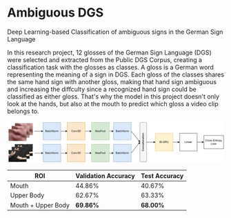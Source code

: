 # Ambiguous DGS
Deep Learning-based Classification of ambiguous signs in the German Sign Language

In this research project, 12 glosses of the German Sign Language (DGS) were selected and extracted from the Public DGS Corpus, creating a classification task with the glosses as classes. A gloss is a German word representing the meaning of a sign in DGS. Each gloss of the classes shares the same hand sign with another gloss, making that hand sign ambiguous and increasing the diffculty since a recognized hand sign could be classified as either gloss. That's why the model in this project doesn't only look at the hands, but also at the mouth to predict which gloss a video clip belongs to.

![Model Architecture](https://raw.githubusercontent.com/NPhamDinh/AmbiguousDGS/main/images/diagramm3.png)

| ROI  | Validation Accuracy | Test Accuracy |
| ------------- | ------------- | ------------- |
| Mouth  | 44.86%  | 40.67% |
| Upper Body  | 62.67%  | 63.33% |
| Mouth + Upper Body | **69.86%** | **68.00%** |
